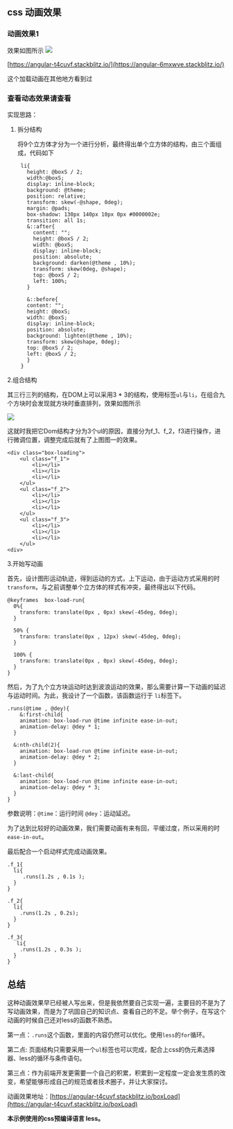 ## css 动画效果

### 动画效果1



效果如图所示
![](https://image-static.segmentfault.com/343/278/3432781490-5e96bf0e37e05_articlex)


[https://angular-t4cuvf.stackblitz.io/](https://angular-6mxwve.stackblitz.io/)

这个加载动画在其他地方看到过

### 查看动态效果请查看

实现思路：

1. 拆分结构

	将9个立方体才分为一个进行分析，最终得出单个立方体的结构，由三个面组成，代码如下

        li{
	      height: @boxS / 2;
	      width:@boxS;
	      display: inline-block;
	      background: @theme;
	      position: relative;
	      transform: skew(-@shape, 0deg);
	      margin: @pads;
	      box-shadow: 130px 140px 10px 0px #0000002e;
	      transition: all 1s;
	      &::after{
		    content: "";
		    height: @boxS / 2;
		    width: @boxS;
		    display: inline-block;
		    position: absolute;
		    background: darken(@theme , 10%);
		    transform: skew(0deg, @shape);
		    top: @boxS / 2;
		    left: 100%;
	      }
	    
	      &::before{
	      content: "";
	      height: @boxS;
	      width: @boxS;
	      display: inline-block;
	      position: absolute;
	      background: lighten(@theme , 10%);
	      transform: skew(@shape, 0deg);
	      top: @boxS / 2;
	      left: @boxS / 2;
	      } 
	    }

2.组合结构

其三行三列的结构，在DOM上可以采用3 * 3的结构，使用标签`ul`与`li`，在组合九个方块时会发现就方块时垂直排列，效果如图所示

![](https://image-static.segmentfault.com/175/697/1756972811-5e96fd9530bce_articlex)
	
这就时我把它Dom结构才分为3个ul的原因，直接分为f_1、f_2，f3进行操作，进行微调位置，调整完成后就有了上图图一的效果。

	<div class="box-loading">
	    <ul class="f_1">
	        <li></li>
	        <li></li>
	        <li></li>
	    </ul>
	    <ul class="f_2">
	        <li></li>
	        <li></li>
	        <li></li>
	    </ul>
	    <ul class="f_3">
	        <li></li>
	        <li></li>
	        <li></li>
	    </ul>
	<div>

3.开始写动画

首先，设计图形运动轨迹，得到运动的方式，上下运动，由于运动方式采用的时`transform`，与之前调整单个立方体的样式有冲突，最终得出以下代码。

	@keyframes  box-load-run{
	  0%{
	    transform: translate(0px , 0px) skew(-45deg, 0deg);
	  }
	
	  50% {
	    transform: translate(0px , 12px) skew(-45deg, 0deg);
	  }
	
	  100% {
	    transform: translate(0px , 0px) skew(-45deg, 0deg);
	  }
	}


然后，为了九个立方块运动时达到波浪运动的效果，那么需要计算一下动画的延迟与运动时间。为此，我设计了一个函数，该函数运行于 `li`标签下。
	
	.runs(@time , @dey){
	 	&:first-child{
        animation: box-load-run @time infinite ease-in-out;
        animation-delay: @dey * 1;
      }

	  &:nth-child(2){
        animation: box-load-run @time infinite ease-in-out;
        animation-delay: @dey * 2;
      }

      &:last-child{
        animation: box-load-run @time infinite ease-in-out;
        animation-delay: @dey * 3;
      }
	}

参数说明：`@time`：运行时间 `@dey`：运动延迟。

为了达到比较好的动画效果，我们需要动画有来有回，平缓过度，所以采用的时`ease-in-out`。


最后配合一个启动样式完成动画效果。

	.f_1{
	  li{
	     .runs(1.2s , 0.1s );
	  }
	}
	
	.f_2{
	  li{
	    .runs(1.2s , 0.2s);
	  }
	}
	
	.f_3{
	   li{
	    .runs(1.2s , 0.3s );
	  }
	}

## 总结

这种动画效果早已经被人写出来，但是我依然要自己实现一遍，主要目的不是为了写动画效果，而是为了巩固自己的知识点、查看自己的不足。举个例子，在写这个动画的时候自己还对less的函数不熟悉。

第一点：`.runs`这个函数，里面的内容仍然可以优化。使用`less`的`for`循环。

第二点: 页面结构只需要采用一个`ul`标签也可以完成，配合上css的伪元素选择器、less的循环与条件语句。

第三点：作为前端开发更需要一个自己的积累，积累到一定程度一定会发生质的改变，希望能够形成自己的规范或者技术圈子，并让大家探讨。


动画效果地址：[https://angular-t4cuvf.stackblitz.io/boxLoad](https://angular-t4cuvf.stackblitz.io/boxLoad)

**本示例使用的css预编译语言 less。**
